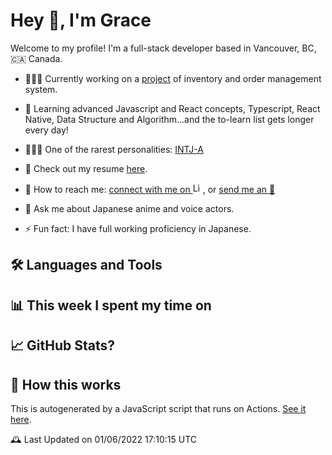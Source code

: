 # Hey 👋, I'm Grace
Welcome to my profile!
I'm a full-stack developer based in Vancouver, BC, 🇨🇦 Canada.

<!-- ### ℹ️ A Few Quick Facts -->
- 👩🏻‍💻 Currently working on a [project](repo) of inventory and order management system.
- 🧐 Learning advanced Javascript and React concepts, Typescript, React Native, Data Structure and Algorithm...and the to-learn list gets longer every day!

- 🧚🏻‍♀️ One of the rarest personalities: [INTJ-A](https://www.16personalities.com/intj-personality)
- 📃 Check out my resume [here](https://resume.creddle.io/resume/4a6hla5b984).
- 🔗 How to reach me: [connect with me on <img alt= LinkedIn height="16px" width="auto" src="https://cdn.jsdelivr.net/gh/devicons/devicon/icons/linkedin/linkedin-original.svg" />](https://www.linkedin.com/in/gracewangwxt/), or [send me an 📧](mailto:wangxiaotian2012@gmail.com)
- 💬 Ask me about Japanese anime and voice actors.
- ⚡ Fun fact: I have full working proficiency in Japanese.

## 🛠 Languages and Tools
<!-- icons @Spiderpig86 @gautamkrishnar @shubham2295 -->
<!-- ### 📈 Language / Framework stats (Powered by CodersRank) -->
## 📊 This week I spent my time on
 <!-- WakaTime Stats @gautamkrishnar @guilyx-->
## 📈 GitHub Stats?
<!-- Github activity @guilyx / Stats @mokkapps -->

## 🤔 How this works
This is autogenerated by a JavaScript script that runs on Actions. [See it here](link).
<!-- JS Script reference: @mopig @thmsgbrt @mokkapps @liununu @Spiderpig86 -->
🕰 Last Updated on 01/06/2022 17:10:15 UTC

